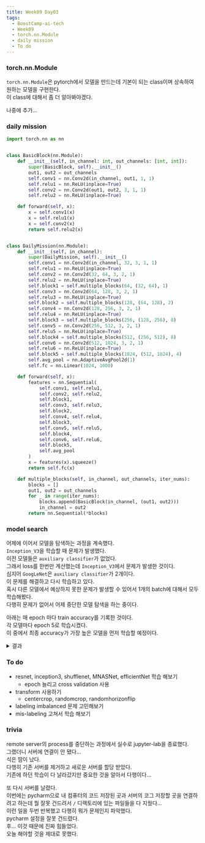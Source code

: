 ```yaml
---
title: Week09 Day03
tags:
  - BoostCamp-ai-tech
  - Week09
  - torch.nn.Module
  - daily mission
  - To do
---
```


### torch.nn.Module
`torch.nn.Module`은 pytorch에서 모델을 만드는데 기본이 되는 class이며 상속하여 원하는 모델을 구현한다.  
이 class에 대해서 좀 더 알아봐야겠다.

나중에 추가...

### daily mission
```python
import torch.nn as nn


class BasicBlock(nn.Module):
    def __init__(self, in_channel: int, out_channels: [int, int]):
        super(BasicBlock, self).__init__()
        out1, out2 = out_channels
        self.conv1 = nn.Conv2d(in_channel, out1, 1, 1)
        self.relu1 = nn.ReLU(inplace=True)
        self.conv2 = nn.Conv2d(out1, out2, 3, 1, 1)
        self.relu2 = nn.ReLU(inplace=True)

    def forward(self, x):
        x = self.conv1(x)
        x = self.relu1(x)
        x = self.conv2(x)
        return self.relu2(x)


class DailyMission(nn.Module):
    def __init__(self, in_channel):
        super(DailyMission, self).__init__()
        self.conv1 = nn.Conv2d(in_channel, 32, 3, 1, 1)
        self.relu1 = nn.ReLU(inplace=True)
        self.conv2 = nn.Conv2d(32, 64, 3, 2, 1)
        self.relu2 = nn.ReLU(inplace=True)
        self.block1 = self.multiple_blocks(64, (32, 64), 1)
        self.conv3 = nn.Conv2d(64, 128, 3, 2, 1)
        self.relu3 = nn.ReLU(inplace=True)
        self.block2 = self.multiple_blocks(128, (64, 128), 2)
        self.conv4 = nn.Conv2d(128, 256, 3, 2, 1)
        self.relu4 = nn.ReLU(inplace=True)
        self.block3 = self.multiple_blocks(256, (128, 256), 8)
        self.conv5 = nn.Conv2d(256, 512, 3, 2, 1)
        self.relu5 = nn.ReLU(inplace=True)
        self.block4 = self.multiple_blocks(512, (256, 512), 8)
        self.conv6 = nn.Conv2d(512, 1024, 3, 2, 1)
        self.relu6 = nn.ReLU(inplace=True)
        self.block5 = self.multiple_blocks(1024, (512, 1024), 4)
        self.avg_pool = nn.AdaptiveAvgPool2d(1)
        self.fc = nn.Linear(1024, 1000)

    def forward(self, x):
        features = nn.Sequential(
            self.conv1, self.relu1,
            self.conv2, self.relu2,
            self.block1,
            self.conv3, self.relu3,
            self.block2,
            self.conv4, self.relu4,
            self.block3,
            self.conv5, self.relu5,
            self.block4,
            self.conv6, self.relu6,
            self.block5,
            self.avg_pool
        )
        x = features(x).squeeze()
        return self.fc(x)

    def multiple_blocks(self, in_channel, out_channels, iter_nums):
        blocks = []
        out1, out2 = out_channels
        for _ in range(iter_nums):
            blocks.append(BasicBlock(in_channel, (out1, out2)))
            in_channel = out2
        return nn.Sequential(*blocks)
```

### model search
어제에 이어서 모델을 탐색하는 과정을 계속했다.  
`Inception_V3`을 학습할 때 문제가 발생했다.  
이전 모델들은 `auxiliary classifier`가 없었다.  
그래서 loss를 한번만 계산했는데 `Inception_V3`에서 문제가 발생한 것이다.  
심지어 `GoogLeNet`은 `auxiliary classifier`가 2개이다.  
이 문제를 해결하고 다시 학습하고 있다.  
혹시 다른 모델에서 예상하지 못한 문제가 발생할 수 있어서 1개의 batch에 대해서 모두 학습해봤다.  
다행히 문제가 없어서 어제 중단한 모델 탐색을 하는 중이다.  

아래는 매 epoch 마다 train accuracy를 기록한 것이다.  
각 모델마다 epoch 5로 학습시켰다.  
이 중에서 최종 accuracy가 가장 높은 모델을 먼저 학습할 예정이다.  
<details><summary> 결과 </summary>

[2021-03-31 07:59:06,698] start <br>
[2021-03-31 08:03:05,864] [MNASNet] [epoch: 0] [acc: 0.7860317460317461] <br>
[2021-03-31 08:07:07,714] [MNASNet] [epoch: 1] [acc: 0.8421164021164022] <br>
[2021-03-31 08:10:58,665] [MNASNet] [epoch: 2] [acc: 0.8902645502645503] <br>
[2021-03-31 08:14:54,243] [MNASNet] [epoch: 3] [acc: 0.9187830687830688] <br>
[2021-03-31 08:18:49,666] [MNASNet] [epoch: 4] [acc: 0.9395767195767196] <br>
[2021-03-31 08:28:10,966] [wide_resnet50_2] [epoch: 0] [acc: 0.5248677248677248] <br>
[2021-03-31 08:37:29,048] [wide_resnet50_2] [epoch: 1] [acc: 0.7243915343915344] <br>
[2021-03-31 08:46:49,462] [wide_resnet50_2] [epoch: 2] [acc: 0.7870370370370371] <br>
[2021-03-31 08:56:09,030] [wide_resnet50_2] [epoch: 3] [acc: 0.7973015873015873] <br>
[2021-03-31 09:05:27,983] [wide_resnet50_2] [epoch: 4] [acc: 0.8365079365079365] <br>
[2021-03-31 09:13:24,620] [resnet50_32x4d] [epoch: 0] [acc: 0.6677248677248677] <br>
[2021-03-31 09:21:19,925] [resnet50_32x4d] [epoch: 1] [acc: 0.785978835978836] <br>
[2021-03-31 09:29:11,478] [resnet50_32x4d] [epoch: 2] [acc: 0.8133862433862434] <br>
[2021-03-31 09:37:04,509] [resnet50_32x4d] [epoch: 3] [acc: 0.8745502645502645] <br>
[2021-03-31 09:44:55,944] [resnet50_32x4d] [epoch: 4] [acc: 0.8826984126984126] <br>
[2021-03-31 09:48:51,717] [MobileNetV2] [epoch: 0] [acc: 0.8024338624338624] <br>
[2021-03-31 09:52:46,848] [MobileNetV2] [epoch: 1] [acc: 0.8482010582010582] <br>
[2021-03-31 09:56:42,491] [MobileNetV2] [epoch: 2] [acc: 0.8804232804232804] <br>
[2021-03-31 10:00:38,697] [MobileNetV2] [epoch: 3] [acc: 0.9076190476190477] <br>
[2021-03-31 10:04:35,877] [MobileNetV2] [epoch: 4] [acc: 0.8942857142857142] <br>
[2021-03-31 10:08:31,930] [ShuffleNetV2] [epoch: 0] [acc: 0.7905291005291005] <br>
[2021-03-31 10:12:25,686] [ShuffleNetV2] [epoch: 1] [acc: 0.8438624338624339] <br>
[2021-03-31 10:16:21,036] [ShuffleNetV2] [epoch: 2] [acc: 0.8978835978835978] <br>
[2021-03-31 10:20:16,833] [ShuffleNetV2] [epoch: 3] [acc: 0.9004232804232805] <br>
[2021-03-31 10:24:11,477] [ShuffleNetV2] [epoch: 4] [acc: 0.9301587301587302] <br>
[2021-03-31 10:42:07,653] [GoogLeNet] [epoch: 0] [acc: 0.6864550264550264] <br>
[2021-03-31 10:46:05,083] [GoogLeNet] [epoch: 1] [acc: 0.7838624338624338] <br>
[2021-03-31 10:50:08,035] [GoogLeNet] [epoch: 2] [acc: 0.8464550264550265] <br>
[2021-03-31 10:54:09,931] [GoogLeNet] [epoch: 3] [acc: 0.8657142857142858] <br>
[2021-03-31 10:58:12,302] [GoogLeNet] [epoch: 4] [acc: 0.8938624338624339] <br>
[2021-03-31 11:03:50,418] [Inception3] [epoch: 0] [acc: 0.8006878306878307] <br>
[2021-03-31 11:09:26,716] [Inception3] [epoch: 1] [acc: 0.894021164021164] <br>
[2021-03-31 11:15:03,760] [Inception3] [epoch: 2] [acc: 0.8871428571428571] <br>
[2021-03-31 11:20:41,002] [Inception3] [epoch: 3] [acc: 0.913968253968254] <br>
[2021-03-31 11:26:16,120] [Inception3] [epoch: 4] [acc: 0.94005291005291] <br>
[2021-03-31 11:39:15,231] [DenseNet] [epoch: 0] [acc: 0.6541798941798942] <br>
[2021-03-31 11:52:12,255] [DenseNet] [epoch: 1] [acc: 0.7678306878306879] <br>
[2021-03-31 12:05:10,596] [DenseNet] [epoch: 2] [acc: 0.8386772486772487] <br>
[2021-03-31 12:18:07,517] [DenseNet] [epoch: 3] [acc: 0.8617989417989418] <br>
[2021-03-31 12:31:06,899] [DenseNet] [epoch: 4] [acc: 0.8793121693121693] <br>
[2021-03-31 12:35:02,761] [SqueezeNet] [epoch: 0] [acc: 0.27470899470899474] <br>
[2021-03-31 12:38:54,517] [SqueezeNet] [epoch: 1] [acc: 0.29164021164021164] <br>
[2021-03-31 12:42:47,962] [SqueezeNet] [epoch: 2] [acc: 0.4216931216931217] <br>
[2021-03-31 12:46:38,705] [SqueezeNet] [epoch: 3] [acc: 0.4712169312169312] <br>
[2021-03-31 12:50:29,553] [SqueezeNet] [epoch: 4] [acc: 0.47603174603174603] <br>
[2021-03-31 12:54:21,069] [resnet18] [epoch: 0] [acc: 0.7430687830687831] <br>
[2021-03-31 12:58:12,932] [resnet18] [epoch: 1] [acc: 0.8288888888888889] <br>
[2021-03-31 13:02:05,006] [resnet18] [epoch: 2] [acc: 0.8612169312169312] <br>
[2021-03-31 13:05:57,355] [resnet18] [epoch: 3] [acc: 0.8813227513227513] <br>
[2021-03-31 13:09:49,905] [resnet18] [epoch: 4] [acc: 0.905079365079365] <br>
[2021-03-31 13:13:41,547] [AlexNet] [epoch: 0] [acc: 0.29164021164021164] <br>
[2021-03-31 13:17:33,129] [AlexNet] [epoch: 1] [acc: 0.45] <br>
[2021-03-31 13:21:25,370] [AlexNet] [epoch: 2] [acc: 0.5170370370370371] <br>
[2021-03-31 13:25:16,927] [AlexNet] [epoch: 3] [acc: 0.4674074074074074] <br>
[2021-03-31 13:29:12,901] [AlexNet] [epoch: 4] [acc: 0.6394708994708995] <br>
[2021-03-31 13:39:43,225] [VGG] [epoch: 0] [acc: 0.21169312169312168] <br>
[2021-03-31 13:50:12,115] [VGG] [epoch: 1] [acc: 0.20322751322751323] <br>

</details>

### To do
- resnet, inception3, shufflenet, MNASNet, efficientNet 학습 해보기
  - epoch 늘리고 cross validation 사용
- transform 사용하기
  - centercrop, randomcrop, randomhorizonflip
- labeling imbalanced 문제 고민해보기
- mis-labeling 고쳐서 학습 해보기

### trivia
remote server의 process를 중단하는 과정에서 실수로 jupyter-lab을 종료했다.  
그랬더니 서버에 연결이 안 됐다...  
식은 땀이 났다.  
다행히 기존 서버를 제거하고 새로운 서버를 할당 받았다.  
기존에 하던 학습이 다 날라갔지만 중요한 것을 알아서 다행이다...  

또 다시 서버를 날렸다.  
이번에는 pycharm으로 내 컴퓨터의 코드 저장된 곳과 서버의 코그 저장할 곳을 연결하려고 하는데 뭘 잘못 건드려서 `/` 디렉토리에 있는 파일들을 다 지웠다...  
이런 일을 두번 반복했고 다행히 뭐가 문제인지 파악했다.  
pycharm 설정을 잘못 건드렸다.  
후... 이것 때문에 진짜 힘들었다.  
오늘 해야할 것을 제대로 못했다.  
